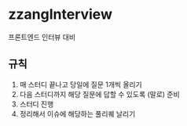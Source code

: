 # zzangInterview
프론트엔드 인터뷰 대비

## 규칙
1. 매 스터디 끝나고 당일에 질문 1개씩 올리기
2. 다음 스터디까지 해당 질문에 답할 수 있도록 (말로) 준비
3. 스터디 진행
4. 정리해서 이슈에 해당하는 풀리퀘 날리기
